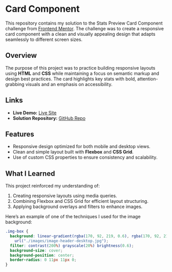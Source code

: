 # Card Component

This repository contains my solution to the Stats Preview Card Component challenge from [Frontend Mentor](https://www.frontendmentor.io). The challenge was to create a responsive card component with a clean and visually appealing design that adapts seamlessly to different screen sizes.

## Overview

The purpose of this project was to practice building responsive layouts using **HTML** and **CSS** while maintaining a focus on semantic markup and design best practices. The card highlights key stats with bold, attention-grabbing visuals and an emphasis on accessibility.

## Links

- **Live Demo:** [Live Site](https://mihailomarkovic.github.io/card-component/)
- **Solution Repository:** [GitHub Repo](https://github.com/mihailomarkovic/card-component)

## Features

- Responsive design optimized for both mobile and desktop views.
- Clean and simple layout built with **Flexbox** and **CSS Grid**.
- Use of custom CSS properties to ensure consistency and scalability.

## What I Learned

This project reinforced my understanding of:

1. Creating responsive layouts using media queries.
2. Combining Flexbox and CSS Grid for efficient layout structuring.
3. Applying background overlays and filters to enhance images.

Here’s an example of one of the techniques I used for the image background:

```css
.img-box {
  background: linear-gradient(rgba(170, 92, 219, 0.6), rgba(170, 92, 219, 0.6)),
    url("./images/image-header-desktop.jpg");
  filter: contrast(200%) grayscale(20%) brightness(0.6);
  background-size: cover;
  background-position: center;
  border-radius: 0 11px 11px 0;
}
```
